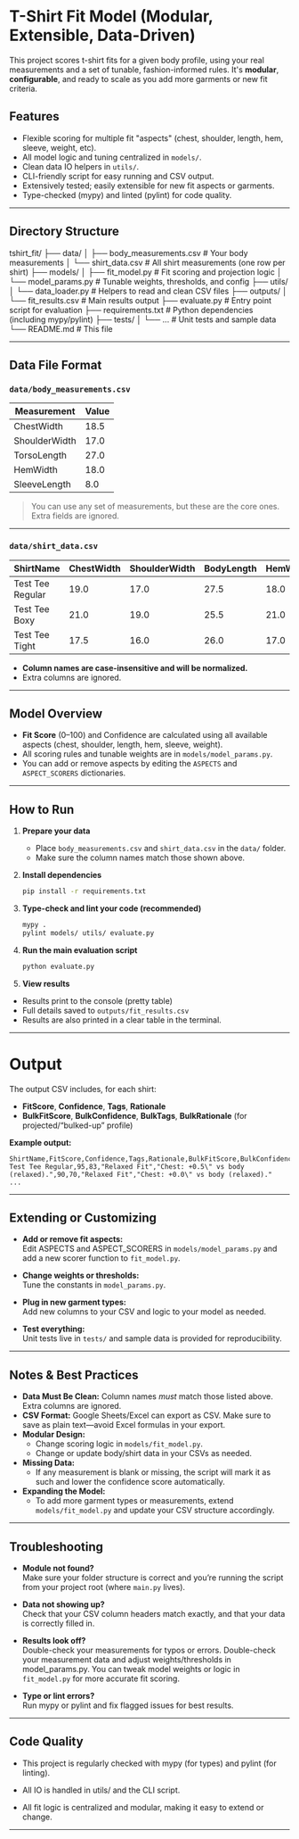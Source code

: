 # T-Shirt Fit Model (Modular, Extensible, Data-Driven)

This project scores t-shirt fits for a given body profile, using your real measurements and a set of tunable, fashion-informed rules. It's **modular**, **configurable**, and ready to scale as you add more garments or new fit criteria.

## Features

- Flexible scoring for multiple fit "aspects" (chest, shoulder, length, hem, sleeve, weight, etc).
- All model logic and tuning centralized in `models/`.
- Clean data IO helpers in `utils/`.
- CLI-friendly script for easy running and CSV output.
- Extensively tested; easily extensible for new fit aspects or garments.
- Type-checked (mypy) and linted (pylint) for code quality.

---

## Directory Structure

tshirt_fit/
├── data/
│ ├── body_measurements.csv # Your body measurements
│ └── shirt_data.csv # All shirt measurements (one row per shirt)
├── models/
│ ├── fit_model.py # Fit scoring and projection logic
│ └── model_params.py # Tunable weights, thresholds, and config
├── utils/
│ └── data_loader.py # Helpers to read and clean CSV files
├── outputs/
│ └── fit_results.csv # Main results output
├── evaluate.py # Entry point script for evaluation
├── requirements.txt # Python dependencies (including mypy/pylint)
├── tests/
│ └── ... # Unit tests and sample data
└── README.md # This file

---

## Data File Format

### `data/body_measurements.csv`

| Measurement      | Value  |
|------------------|--------|
| ChestWidth       | 18.5   |
| ShoulderWidth    | 17.0   |
| TorsoLength      | 27.0   |
| HemWidth         | 18.0   |
| SleeveLength     | 8.0    |

> You can use any set of measurements, but these are the core ones. Extra fields are ignored.

---

### `data/shirt_data.csv`

| ShirtName           | ChestWidth | ShoulderWidth | BodyLength | HemWidth | SleeveLength | Weight |
|---------------------|------------|---------------|------------|----------|--------------|--------|
| Test Tee Regular    | 19.0       | 17.0          | 27.5       | 18.0     | 8.5          | 5.5    |
| Test Tee Boxy       | 21.0       | 19.0          | 25.5       | 21.0     | 9.0          | 6.2    |
| Test Tee Tight      | 17.5       | 16.0          | 26.0       | 17.0     | 7.5          | 4.0    |

- **Column names are case-insensitive and will be normalized.**
- Extra columns are ignored.

---

## Model Overview

- **Fit Score** (0–100) and Confidence are calculated using all available aspects (chest, shoulder, length, hem, sleeve, weight).
- All scoring rules and tunable weights are in `models/model_params.py`.
- You can add or remove aspects by editing the `ASPECTS` and `ASPECT_SCORERS` dictionaries.

---

## How to Run

1. **Prepare your data**
   - Place `body_measurements.csv` and `shirt_data.csv` in the `data/` folder.
   - Make sure the column names match those shown above.

2. **Install dependencies**
   ```sh
   pip install -r requirements.txt
   ```

3. **Type-check and lint your code (recommended)**
   ```sh
   mypy .
   pylint models/ utils/ evaluate.py
   ```

4. **Run the main evaluation script**
   ```sh
   python evaluate.py
   ```

5. **View results**
- Results print to the console (pretty table)
- Full details saved to `outputs/fit_results.csv`
- Results are also printed in a clear table in the terminal.

---

# Output

The output CSV includes, for each shirt:

- **FitScore**, **Confidence**, **Tags**, **Rationale**  
- **BulkFitScore**, **BulkConfidence**, **BulkTags**, **BulkRationale** (for projected/“bulked-up” profile)

**Example output:**

```csv
ShirtName,FitScore,Confidence,Tags,Rationale,BulkFitScore,BulkConfidence,BulkTags,BulkRationale
Test Tee Regular,95,83,"Relaxed Fit","Chest: +0.5\" vs body (relaxed).",90,70,"Relaxed Fit","Chest: +0.0\" vs body (relaxed)."
...
```

---

## Extending or Customizing

- **Add or remove fit aspects:**  
  Edit ASPECTS and ASPECT_SCORERS in `models/model_params.py` and add a new scorer function to `fit_model.py`.

- **Change weights or thresholds:**  
  Tune the constants in `model_params.py`.

- **Plug in new garment types:**  
  Add new columns to your CSV and logic to your model as needed.

- **Test everything:**  
  Unit tests live in `tests/` and sample data is provided for reproducibility.

---

## Notes & Best Practices

- **Data Must Be Clean:** Column names *must* match those listed above. Extra columns are ignored.
- **CSV Format:** Google Sheets/Excel can export as CSV. Make sure to save as plain text—avoid Excel formulas in your export.
- **Modular Design:**  
  - Change scoring logic in `models/fit_model.py`.
  - Change or update body/shirt data in your CSVs as needed.
- **Missing Data:**  
  - If any measurement is blank or missing, the script will mark it as such and lower the confidence score automatically.
- **Expanding the Model:**  
  - To add more garment types or measurements, extend `models/fit_model.py` and update your CSV structure accordingly.

---

## Troubleshooting

- **Module not found?**  
  Make sure your folder structure is correct and you’re running the script from your project root (where `main.py` lives).

- **Data not showing up?**  
  Check that your CSV column headers match exactly, and that your data is correctly filled in.

- **Results look off?**  
  Double-check your measurements for typos or errors. Double-check your measurement data and adjust weights/thresholds in model_params.py. You can tweak model weights or logic in `fit_model.py` for more accurate fit scoring.

- **Type or lint errors?**  
  Run mypy or pylint and fix flagged issues for best results.

---

## Code Quality

- This project is regularly checked with mypy (for types) and pylint (for linting).

- All IO is handled in utils/ and the CLI script.

- All fit logic is centralized and modular, making it easy to extend or change.
  
---

